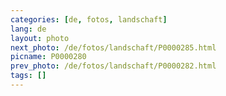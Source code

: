 ```yaml
---
categories: [de, fotos, landschaft]
lang: de
layout: photo
next_photo: /de/fotos/landschaft/P0000285.html
picname: P0000280
prev_photo: /de/fotos/landschaft/P0000282.html
tags: []
---
```

